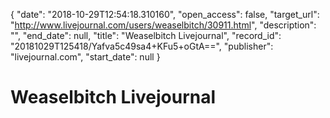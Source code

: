 {
  "date": "2018-10-29T12:54:18.310160", 
  "open_access": false, 
  "target_url": "http://www.livejournal.com/users/weaselbitch/30911.html", 
  "description": "", 
  "end_date": null, 
  "title": "Weaselbitch Livejournal", 
  "record_id": "20181029T125418/Yafva5c49sa4+KFu5+oGtA==", 
  "publisher": "livejournal.com", 
  "start_date": null
}

# Weaselbitch Livejournal

